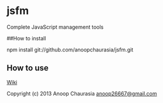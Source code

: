 jsfm
====

Complete JavaScript management tools

   

##How to install
 
 npm install git://github.com/anoopchaurasia/jsfm.git
 
## How to use 
  [Wiki](https://github.com/anoopchaurasia/jsfm/wiki)



Copyright (c) 2013  Anoop Chaurasia <anoop26667@gmail.com>
